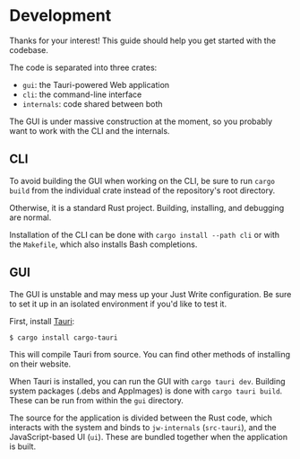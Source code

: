 # Development

Thanks for your interest! This guide should help you get started with the codebase.

The code is separated into three crates:
* `gui`: the Tauri-powered Web application
* `cli`: the command-line interface
* `internals`: code shared between both

The GUI is under massive construction at the moment, so you probably want to work with the CLI and the internals.

## CLI

To avoid building the GUI when working on the CLI, be sure to run `cargo build` from the individual crate instead of the repository's root directory.

Otherwise, it is a standard Rust project. Building, installing, and debugging are normal.

Installation of the CLI can be done with `cargo install --path cli` or with the `Makefile`, which also installs Bash completions.

## GUI

The GUI is unstable and may mess up your Just Write configuration. Be sure to set it up in an isolated environment if you'd like to test it.

First, install [Tauri](https://tauri.app):
```sh
$ cargo install cargo-tauri
```

This will compile Tauri from source. You can find other methods of installing on their website.

When Tauri is installed, you can run the GUI with `cargo tauri dev`. Building system packages (.debs and AppImages) is done with `cargo tauri build`. These can be run from within the `gui` directory.

The source for the application is divided between the Rust code, which interacts with the system and binds to `jw-internals` (`src-tauri`), and the JavaScript-based UI (`ui`). These are bundled together when the application is built.
